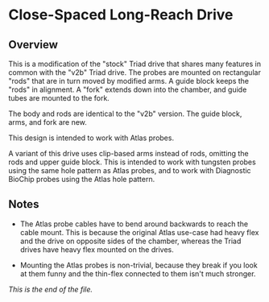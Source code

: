 # Close-Spaced Long-Reach Drive

## Overview

This is a modification of the "stock" Triad drive that shares many features
in common with the "v2b" Triad drive. The probes are mounted on rectangular
"rods" that are in turn moved by modified arms. A guide block keeps the "rods"
in alignment. A "fork" extends down into the chamber, and guide tubes are
mounted to the fork.

The body and rods are identical to the "v2b" version. The guide block, arms,
and fork are new.

This design is intended to work with Atlas probes.

A variant of this drive uses clip-based arms instead of rods, omitting the
rods and upper guide block. This is intended to work with tungsten probes
using the same hole pattern as Atlas probes, and to work with Diagnostic
BioChip probes using the Atlas hole pattern.


## Notes

* The Atlas probe cables have to bend around backwards to reach the cable
mount. This is because the original Atlas use-case had heavy flex and the
drive on opposite sides of the chamber, whereas the Triad drives have
heavy flex mounted on the drives.

* Mounting the Atlas probes is non-trivial, because they break if you look
at them funny and the thin-flex connected to them isn't much stronger.


_This is the end of the file._
